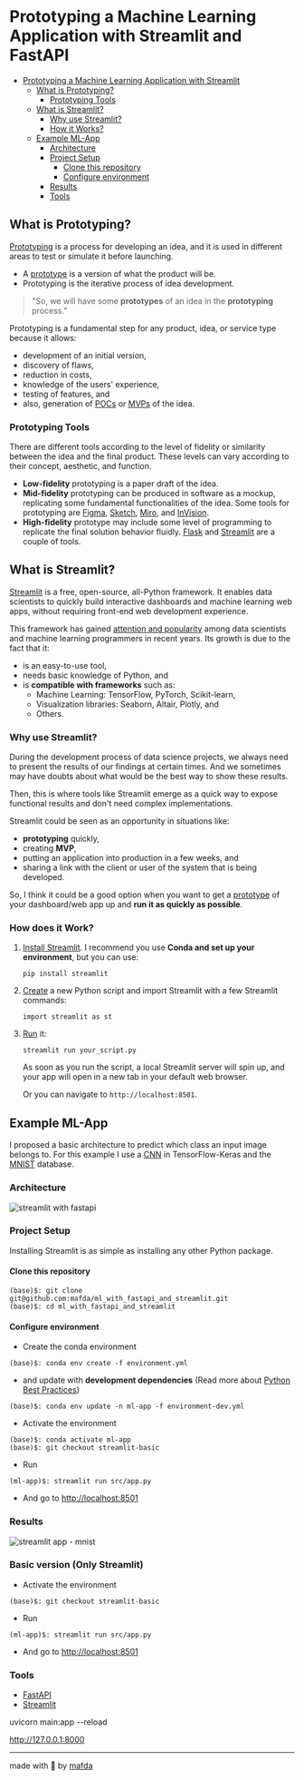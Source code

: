 # Prototyping a Machine Learning Application with Streamlit and FastAPI

- [Prototyping a Machine Learning Application with
  Streamlit](#prototyping-a-machine-learning-application-with-streamlit)
  - [What is Prototyping?](#what-is-prototyping)
    - [Prototyping Tools](#prototyping-tools)
  - [What is Streamlit?](#what-is-streamlit)
    - [Why use Streamlit?](#why-use-streamlit)
    - [How it Works?](#how-it-works)
  - [Example ML-App](#example-ml-app)
    - [Architecture](#architecture)
    - [Project Setup](#project-setup)
      - [Clone this repository](#clone-this-repository)
      - [Configure environment](#configure-environment)
    - [Results](#results)
    - [Tools](#tools)

## What is Prototyping?

[Prototyping](https://www.interaction-design.org/literature/topics/prototyping)
is a process for developing an idea, and it is used in different areas to test
or simulate it before launching.

* A [prototype](https://en.wikipedia.org/wiki/Prototype) is a version of what
  the product will be.
* Prototyping is the iterative process of idea development.

> "So, we will have some **prototypes** of an idea in the **prototyping**
> process."

Prototyping is a fundamental step for any product, idea, or service type because
it allows:

* development of an initial version,
* discovery of flaws, 
* reduction in costs,
* knowledge of the users' experience,
* testing of features, and
* also, generation of [POCs](https://en.wikipedia.org/wiki/Proof-of-concept) or
  [MVPs](https://en.wikipedia.org/wiki/Minimum_viable_product) of the idea.

### Prototyping Tools

There are different tools according to the level of fidelity or similarity
between the idea and the final product. These levels can vary according to their
concept, aesthetic, and function.

* **Low-fidelity** prototyping is a paper draft of the idea.
* **Mid-fidelity** prototyping can be produced in software as a mockup,
  replicating some fundamental functionalities of the idea. Some tools for
  prototyping are [Figma](https://www.figma.com),
  [Sketch](https://www.sketch.com), [Miro](https://miro.com), and 
  [InVision](https://www.invisionapp.com).
* **High-fidelity** prototype may include some level of programming to replicate
  the final solution behavior fluidly.
  [Flask](https://flask.palletsprojects.com/en/2.1.x/) and
  [Streamlit](https://streamlit.io) are a couple of tools.

## What is Streamlit?

[Streamlit](https://streamlit.io) is a free, open-source, all-Python framework.
It enables data scientists to quickly build interactive dashboards and machine
learning web apps, without requiring front-end web development experience.

This framework has gained [attention and
popularity](https://www.datarevenue.com/en-blog/data-dashboarding-streamlit-vs-dash-vs-shiny-vs-voila)
among data scientists and machine learning programmers in recent years. Its
growth is due to the fact that it:

* is an easy-to-use tool,
* needs basic knowledge of Python, and
* is **compatible with frameworks** such as:
  * Machine Learning: TensorFlow, PyTorch, Scikit-learn,
  * Visualization libraries: Seaborn, Altair, Plotly, and
  * Others.

### Why use Streamlit?

During the development process of data science projects, we always need to
present the results of our findings at certain times. And we sometimes may have
doubts about what would be the best way to show these results. 

Then, this is where tools like Streamlit emerge as a quick way to expose
functional results and don't need complex implementations. 

Streamlit could be seen as an opportunity in situations like:

* **prototyping** quickly,
* creating **MVP**,
* putting an application into production in a few weeks, and
* sharing a link with the client or user of the system that is being developed.

So, I think it could be a good option when you want to get a
[prototype](https://www.datarevenue.com/en-blog/data-dashboarding-streamlit-vs-dash-vs-shiny-vs-voila)
of your dashboard/web app up and **run it as quickly as possible**.

### How does it Work?

1. [Install
   Streamlit](https://docs.streamlit.io/library/get-started/installation). I
   recommend you use **Conda and set up your environment**, but you can use:

    ```shell
    pip install streamlit
    ```

2. [Create](https://docs.streamlit.io/library/get-started/create-an-app) a new
   Python script and import Streamlit with a few Streamlit commands:

    ```shell
    import streamlit as st
    ```

3. [Run](https://docs.streamlit.io/library/get-started/main-concepts) it:

    ```shell
    streamlit run your_script.py
    ```

    As soon as you run the script, a local Streamlit server will spin up, and
    your app will open in a new tab in your default web browser.

    Or you can navigate to `http://localhost:8501`.

## Example ML-App

I proposed a basic architecture to predict which class an input image belongs
to. For this example I use a
[CNN](https://github.com/mafda/deep_learning_101/blob/master/src/05-convolutional-neural-networks.ipynb)
in TensorFlow-Keras and the [MNIST](http://yann.lecun.com/exdb/mnist/) database.

### Architecture

![streamlit with fastapi](assets/streamlit-fastapi.png)

### Project Setup

Installing Streamlit is as simple as installing any other Python package.

#### Clone this repository

```shell
(base)$: git clone git@github.com:mafda/ml_with_fastapi_and_streamlit.git
(base)$: cd ml_with_fastapi_and_streamlit
```

#### Configure environment

- Create the conda environment

```shell
(base)$: conda env create -f environment.yml
```

- and update with **development dependencies** (Read more about [Python Best
  Practices](https://github.com/mafda/python_best_practices))

```shell
(base)$: conda env update -n ml-app -f environment-dev.yml
```

- Activate the environment

```shell
(base)$: conda activate ml-app
(base)$: git checkout streamlit-basic
```

- Run

```shell
(ml-app)$: streamlit run src/app.py
```

- And go to [http://localhost:8501](http://localhost:8501)

### Results

![streamlit app - mnist](assets/mnist-prediction.gif)


### Basic version (Only Streamlit)

- Activate the environment

```shell
(base)$: git checkout streamlit-basic
```

- Run

```shell
(ml-app)$: streamlit run src/app.py
```

- And go to [http://localhost:8501](http://localhost:8501)


### Tools

- [FastAPI](https://fastapi.tiangolo.com)
- [Streamlit](https://streamlit.io)

uvicorn main:app --reload

http://127.0.0.1:8000

---

made with 💙 by [mafda](https://mafda.github.io/)
